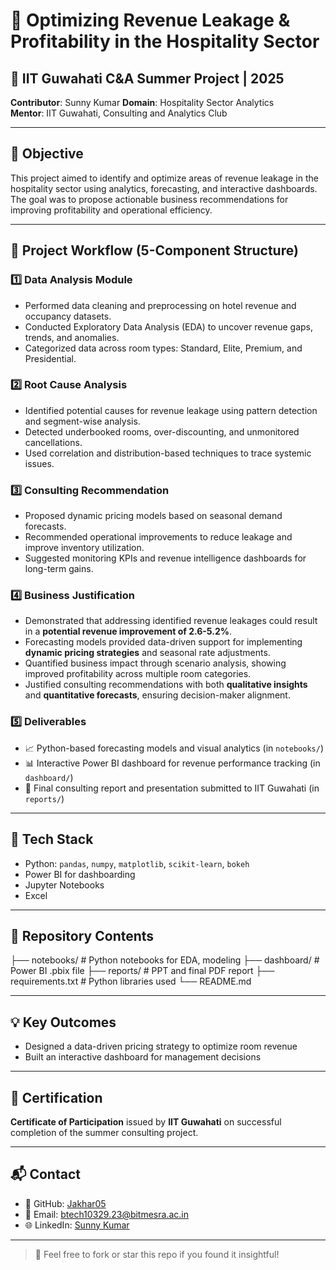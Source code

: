 # 🏨 Optimizing Revenue Leakage & Profitability in the Hospitality Sector

## 📍 IIT Guwahati C&A Summer Project | 2025

**Contributor**: Sunny Kumar
**Domain**: Hospitality Sector Analytics  
**Mentor**: IIT Guwahati, Consulting and Analytics Club

---

## 🎯 Objective

This project aimed to identify and optimize areas of revenue leakage in the hospitality sector using analytics, forecasting, and interactive dashboards. The goal was to propose actionable business recommendations for improving profitability and operational efficiency.

---

## 🔧 Project Workflow (5-Component Structure)

### 1️⃣ Data Analysis Module
- Performed data cleaning and preprocessing on hotel revenue and occupancy datasets.
- Conducted Exploratory Data Analysis (EDA) to uncover revenue gaps, trends, and anomalies.
- Categorized data across room types: Standard, Elite, Premium, and Presidential.

### 2️⃣ Root Cause Analysis
- Identified potential causes for revenue leakage using pattern detection and segment-wise analysis.
- Detected underbooked rooms, over-discounting, and unmonitored cancellations.
- Used correlation and distribution-based techniques to trace systemic issues.

### 3️⃣ Consulting Recommendation
- Proposed dynamic pricing models based on seasonal demand forecasts.
- Recommended operational improvements to reduce leakage and improve inventory utilization.
- Suggested monitoring KPIs and revenue intelligence dashboards for long-term gains.

### 4️⃣ Business Justification
- Demonstrated that addressing identified revenue leakages could result in a **potential revenue improvement of 2.6-5.2%**.
- Forecasting models provided data-driven support for implementing **dynamic pricing strategies** and seasonal rate adjustments.
- Quantified business impact through scenario analysis, showing improved profitability across multiple room categories.
- Justified consulting recommendations with both **qualitative insights** and **quantitative forecasts**, ensuring decision-maker alignment.


### 5️⃣ Deliverables
- 📈 Python-based forecasting models and visual analytics (in `notebooks/`)
- 📊 Interactive Power BI dashboard for revenue performance tracking (in `dashboard/`)
- 🧾 Final consulting report and presentation submitted to IIT Guwahati (in `reports/`)



---

## 🧰 Tech Stack

- Python: `pandas`, `numpy`, `matplotlib`, `scikit-learn`, `bokeh`
- Power BI for dashboarding
- Jupyter Notebooks
- Excel

---

## 📂 Repository Contents
├── notebooks/ # Python notebooks for EDA, modeling
├── dashboard/ # Power BI .pbix file
├── reports/ # PPT and final PDF report
├── requirements.txt # Python libraries used
└── README.md

---

## 💡 Key Outcomes

- Designed a data-driven pricing strategy to optimize room revenue
- Built an interactive dashboard for management decisions

---

## 🏅 Certification

**Certificate of Participation** issued by **IIT Guwahati** on successful completion of the summer consulting project.

---

## 📬 Contact

- 🔗 GitHub: [Jakhar05](https://github.com/Jakhar05)
- 📧 Email: btech10329.23@bitmesra.ac.in
- 🌐 LinkedIn: [Sunny Kumar](www.linkedin.com/in/sunny-kumar-33521b348)

---

> 📌 Feel free to fork or star this repo if you found it insightful!






